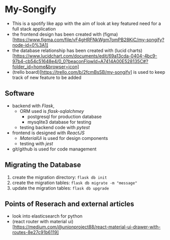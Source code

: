 # My-Songify

- This is a spotify like app with the aim of look at key featured need for a full stack application
- the frontend design has been created with (figma)[https://www.figma.com/file/vF4gHRFNkWgm7omPB28KiC/my-songify?node-id=0%3A1]
- the database relationship has been created with (lucid charts)[https://www.lucidchart.com/documents/edit/69a13cda-0404-4bc9-97b4-cb54c51648e4/0_0?beaconFlowId=A7414A00E528135C#?folder_id=home&browser=icon] 
- (trello board)[https://trello.com/b/2fcmBsSB/my-songify] is used to keep track of new feature to be added

## Software

- backend with _Flask_,
  - ORM used is _flask-sqlalchmey_
    - postgresql for production database
    - mysqlite3 database for testing 
  - testing backend code with _pytest_
- frontend is designed with _ReactJS_
  - _MaterialUi_ is used for design components
  - testing with _jest_
- git/github is used for code management

## Migrating the Database

1. create the migration directory: `flask db init`
2. create the migration tables: `flask db migrate -m "message"`
3. update the migration tables: `flask db upgrade`


## Points of Reserach and external articles

- look into elasticsearch for python
- (react router with material ui)[https://medium.com/@unionproject88/react-material-ui-drawer-with-routes-8e27c91b6119]
